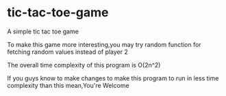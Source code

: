 # tic-tac-toe-game
A simple tic tac toe game

To make this game more interesting,you may try random function for fetching random values instead of player 2

The overall time complexity of this program is O(2n^2)

If you guys know to make changes to make this program to run in less time complexity than this mean,You're Welcome
